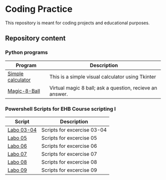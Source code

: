 # Coding Practice

This repository is meant for coding projects and educational purposes.

## Repository content

### Python programs

| Program                                          | Description                                              |
| ------------------------------------------------ | -------------------------------------------------------- |
| [Simple calculator](/Python/simpleCalculator.py) | This is a simple visual calculator using Tkinter         |
| [Magic-8-Ball](/Python/Magic-8-Ball.py)          | Virtual magic 8 ball; ask a question, recieve an answer. |

### Powershell Scripts for EHB Course scripting I

| Script                                | Description                 |
| ------------------------------------- | --------------------------- |
| [Labo 03-04](./Scripts/Labo%2003-04/) | Scripts for excercise 03-04 |
| [Labo 05](./Scripts/Labo%2005/)       | Scripts for excercise 05    |
| [Labo 06](./Scripts/Labo%2006/)       | Scripts for excercise 06    |
| [Labo 07](./Scripts/Labo%2007/)       | Scripts for excercise 07    |
| [Labo 08](./Scripts/Labo%2008/)       | Scripts for excercise 08    |
| [Labo 09](./Scripts/Labo%2009/)       | Scripts for excercise 09    |
